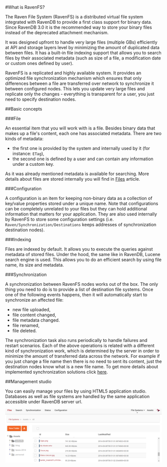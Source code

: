 ﻿#What is RavenFS?

The Raven File System (RavenFS) is a distributed virtual file system integrated with RavenDB to provide a first class support for binary data.
Since RavenDB 3.0 it is the recommended way to store your binary files instead of the deprecated attachment mechanism.

It was designed upfront to handle very large files (multiple GBs) efficiently at API and storage layers level by minimizing the amount of duplicated data between files.
It has a built-in file indexing support that allows you to search files by their associated metadata (such as size of a file, a modification date or custom ones defined by user).

RavenFS is a replicated and highly available system. It provides an optimized file synchronization mechanism which ensures that only differences between a file are transferred
over network to synchronize it between configured nodes. This lets you update very large files and replicate only the changes - everything is transparent for a user, you just need
to specify destination nodes.

##Basic concepts

###File

An essential item that you will work with is a file. Besides binary data that makes up a file's content, each one has associated metadata. There are two kinds of metadata:

* the first one is provided by the system and internally used by it (for instance: `ETag`),
* the second one is defined by a user and can contain any information under a custom key.

As it was already mentioned metadata is available for searching. More details about files are stored internally you will find in [Files](files) article.

###Configuration

A configuration is an item for keeping non-binary data as a collection of key/value properties stored under a unique name. Note that configurations can be 
completely unrelated to your files but they can hold additional information that matters for your application. They are also used internally by RavenFS to store
some configuration settings (i.e. `Raven/Synchronization/Destinations` keeps addresses of synchronization destination nodes).

###Indexing

Files are indexed by default. It allows you to execute the queries against metadata of stored files. Under the hood, the same like in RavenDB, 
Lucene search engine is used. This allows you to do an efficient search by using file name, its size and metadata.

###Synchronization

A synchronization between RavenFS nodes works out of the box. The only thing you need to do is to provide a list of destination file systems. 
Once one of the following events happens, then it will automatically start to synchronize an affected file:

* new file uploaded,
* file content changed,
* file metadata changed.
* file renamed,
* file deleted.

The synchronization task also runs periodically to handle failures and restart scenarios. Each of the above operations is related with a different kind of
synchronization work, which is determined by the server in order to minimize the amount of transferred data across the network. For example if you just change
a file name then there is no need to sent its content, just the destination nodes know what is a new file name. To get more details about implemented synchronization solutions click [here]().

##Management studio

You can easily manage your files by using HTML5 application studio. Databases as well as file systems are handled by the same application accessible under RavenDB server url.

![Figure 1. Studio. File system](images/studio_view.png)  
